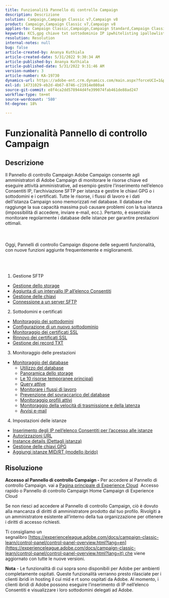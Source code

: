 ```yaml
---
title: Funzionalità Pannello di controllo Campaign
description: Descrizione
solution: Campaign,Campaign Classic v7,Campaign v8
product: Campaign,Campaign Classic v7,Campaign v8
applies-to: Campaign Classic,Campaign,Campaign Standard,Campaign Classic v7,Campaign v8
keywords: KCS,gpg chiave txt sottodominio IP ipwhitelisting ipallowlisting ip allow listing database workflow delega cname csr ssl tp txt url monitoraggio throughput di autorizzazione
resolution: Resolution
internal-notes: null
bug: false
article-created-by: Ananya Kuthiala
article-created-date: 5/31/2022 9:30:34 AM
article-published-by: Ananya Kuthiala
article-published-date: 5/31/2022 9:31:46 AM
version-number: 3
article-number: KA-19730
dynamics-url: https://adobe-ent.crm.dynamics.com/main.aspx?forceUCI=1&pagetype=entityrecord&etn=knowledgearticle&id=6454a850-c4e0-ec11-bb3d-000d3a33df98
exl-id: 14731029-eb2d-4b67-8746-c21914e080a4
source-git-commit: e8f4ca2dd578944d4fe399074fab461de88ad247
workflow-type: tm+mt
source-wordcount: '580'
ht-degree: 18%

---
```


# Funzionalità Pannello di controllo Campaign

## Descrizione


Il Pannello di controllo Campaign Adobe Campaign consente agli amministratori di Adobe Campaign di monitorare le risorse chiave ed eseguire attività amministrative, ad esempio gestire l’inserimento nell’elenco Consentiti IP, l’archiviazione SFTP per istanza e gestire le chiavi GPG o i sottodomini e i certificati. Tutte le risorse, i flussi di lavoro e i dati dell’istanza Campaign sono memorizzati nel database. Il database che raggiunge la sua capacità massima può causare problemi con la tua istanza (impossibilità di accedere, inviare e-mail, ecc.). Pertanto, è essenziale monitorare regolarmente i database delle istanze per garantire prestazioni ottimali.
<br><br> <br><br>
Oggi, Pannelli di controllo Campaign dispone delle seguenti funzionalità, con nuove funzioni aggiunte frequentemente e miglioramenti.
<br><br> <br><br>
1. Gestione SFTP

- [Gestione dello storage](https://experienceleague.adobe.com/docs/control-panel/using/sftp-management/sftp-storage-management.html?lang=en)
- [Aggiunta di un intervallo IP all’elenco Consentiti](https://experienceleague.adobe.com/docs/control-panel/using/sftp-management/ip-range-allow-listing.html?lang=en)
- [Gestione delle chiavi](https://experienceleague.adobe.com/docs/control-panel/using/sftp-management/key-management.html?lang=en)
- [Connessione a un server SFTP](https://experienceleague.adobe.com/docs/control-panel/using/sftp-management/logging-into-sftp-server.html?lang=en)




2. Sottodomini e certificati

- [Monitoraggio dei sottodomini](https://experienceleague.adobe.com/docs/control-panel/using/subdomains-and-certificates/monitoring-subdomains.html?lang=en)
- [Configurazione di un nuovo sottodominio](https://experienceleague.adobe.com/docs/control-panel/using/subdomains-and-certificates/setting-up-new-subdomain.html?lang=en)
- [Monitoraggio dei certificati SSL](https://experienceleague.adobe.com/docs/control-panel/using/subdomains-and-certificates/monitoring-ssl-certificates.html?lang=en)
- [Rinnovo dei certificati SSL](https://experienceleague.adobe.com/docs/control-panel/using/subdomains-and-certificates/renewing-subdomain-certificate.html?lang=en)
- [Gestione dei record TXT](https://experienceleague.adobe.com/docs/control-panel/using/subdomains-and-certificates/managing-txt-records.html?lang=en)




3. Monitoraggio delle prestazioni

- [Monitoraggio del database](https://experienceleague.adobe.com/docs/control-panel/using/performance-monitoring/database-monitoring/database-monitoring.html?lang=en)
   - [Utilizzo del database](https://experienceleague.adobe.com/docs/control-panel/using/performance-monitoring/database-monitoring/database-utilization.html?lang=en)
   - [Panoramica dello storage](https://experienceleague.adobe.com/docs/control-panel/using/performance-monitoring/database-monitoring/database-storage-overview.html?lang=en)
   - [Le 10 risorse temporanee principali](https://experienceleague.adobe.com/docs/control-panel/using/performance-monitoring/database-monitoring/database-top-ten-resources.html?lang=en)
   - [Query attive](https://experienceleague.adobe.com/docs/control-panel/using/performance-monitoring/database-monitoring/database-active-queries.html?lang=en)
   - [Monitorare i flussi di lavoro](https://experienceleague.adobe.com/docs/control-panel/using/performance-monitoring/database-monitoring/workflow-monitoring.html?lang=en)
   - [Prevenzione del sovraccarico del database](https://experienceleague.adobe.com/docs/control-panel/using/performance-monitoring/database-monitoring/database-preventing-overload.html?lang=en)
   - [Monitoraggio profili attivi](https://experienceleague.adobe.com/docs/control-panel/using/performance-monitoring/active-profiles-monitoring.html?lang=en)
   - [Monitoraggio della velocità di trasmissione e della latenza](https://experienceleague.adobe.com/docs/control-panel/using/performance-monitoring/thoughputs-latencies.html?lang=en)
   - [Avvisi e-mail](https://experienceleague.adobe.com/docs/control-panel/using/performance-monitoring/email-alerting.html?lang=en)


4. Impostazioni delle istanze

- [Inserimento degli IP nell’elenco Consentiti per l’accesso alle istanze](https://experienceleague.adobe.com/docs/control-panel/using/instances-settings/ip-allow-listing-instance-access.html?lang=en)
- [Autorizzazioni URL](https://experienceleague.adobe.com/docs/control-panel/using/instances-settings/url-permissions.html?lang=en)
- [Instance details (Dettagli istanza)](https://experienceleague.adobe.com/docs/control-panel/using/instances-settings/instance-details.html?lang=en)
- [Gestione delle chiavi GPG](https://experienceleague.adobe.com/docs/control-panel/using/instances-settings/gpg-keys-management.html?lang=en)
- [Aggiungi istanze MID/RT (modello ibrido)](https://experienceleague.adobe.com/docs/control-panel/using/instances-settings/external-accounts.html?lang=en)



## Risoluzione


<b>Accesso al Pannello di controllo Campaign - </b>Per accedere al Pannello di controllo Campaign. vai a [Pagina principale di Experience Cloud](https://experiencecloud.adobe.com)  Accesso rapido o Pannello di controllo Campaign Home Campaign di Experience Cloud

Se non riesci ad accedere al Pannello di controllo Campaign, ciò è dovuto alla mancanza di diritti di amministratore prodotto dal tuo profilo. Rivolgiti a un amministratore esistente all’interno della tua organizzazione per ottenere i diritti di accesso richiesti.

Ti consigliamo un segnalibro [https://experienceleague.adobe.com/docs/campaign-classic-learn/control-panel/control-panel-overview.html?lang=en](https://experienceleague.adobe.com/docs/campaign-classic-learn/control-panel/control-panel-overview.html?lang=it) che viene aggiornato con tutte le nuove versioni.



<b>Nota</b> - Le funzionalità di cui sopra sono disponibili per Adobe per ambienti completamente ospitati. Queste funzionalità verranno presto rilasciate per i clienti ibridi in hosting il cui mid e rt sono ospitati da Adobe. Al momento, i clienti ibridi di Adobe possono eseguire l’inserimento di IP nell’elenco Consentiti e visualizzare i loro sottodomini delegati ad Adobe.
